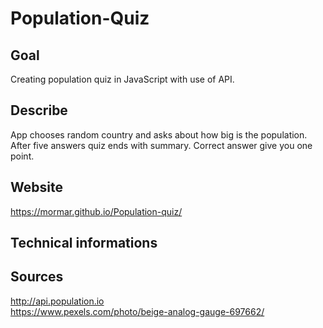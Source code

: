 # Population-Quiz

## Goal
Creating population quiz in JavaScript with use of API.

## Describe 
App chooses random country and asks about how big is the population. After five answers quiz ends with summary. Correct answer give you one point.

## Website
https://mormar.github.io/Population-quiz/

## Technical informations

## Sources
http://api.population.io <br />
https://www.pexels.com/photo/beige-analog-gauge-697662/
